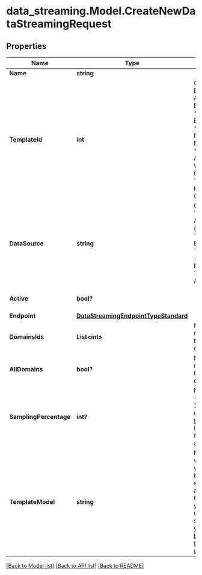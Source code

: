 # data_streaming.Model.CreateNewDataStreamingRequest

## Properties

Name | Type | Description | Notes
------------ | ------------- | ------------- | -------------
**Name** | **string** |  | [optional] 
**TemplateId** | **int** | Options:  * &#x60;2&#x60; - Edge Applications Event Collector  * &#x60;4&#x60; - WAF Event Collector  * &#x60;86&#x60; - Edge Functions Event Collector  * &#x60;184&#x60; - Edge Applications + WAF Event Collector  * &#x60;251&#x60; - Activity History Collector  | [optional] 
**DataSource** | **string** | Options:  * &#x60;http&#x60; - Edge Applications (default)  * &#x60;waf&#x60; - WAF Events  * &#x60;cells_console&#x60; - Edge Functions  * &#x60;rtm_activity&#x60; - Activity History    | [optional] 
**Active** | **bool?** |  | [optional] [default to true]
**Endpoint** | [**DataStreamingEndpointTypeStandard**](DataStreamingEndpointTypeStandard.md) |  | [optional] 
**DomainsIds** | **List&lt;int&gt;** | Note:  * Field not used with the rtm_activity data source.  | [optional] 
**AllDomains** | **bool?** | Note:  * Field not used with the rtm_activity data source.  | [optional] [default to false]
**SamplingPercentage** | **int?** | Note:  * &#x60;Range&#x60; - From 0 to 100.  * &#x60;To use:&#x60; [Contact the sales team](https://www.azion.com/en/contact-sales/) to activate this feature in your account.  | [optional] 
**TemplateModel** | **string** | Note:  * Add all variables and values that will be used to stream according to the data source you choose to use.    * All data streaming [variables can be found on the reference documentation](https://www.azion.com/en/documentation/products/data-streaming/#selecting-data-sources).    | [optional] 

[[Back to Model list]](../README.md#documentation-for-models) [[Back to API list]](../README.md#documentation-for-api-endpoints) [[Back to README]](../README.md)

